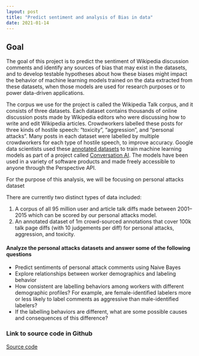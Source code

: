 ```yaml
---
layout: post
title: "Predict sentiment and analysis of Bias in data"
date: 2021-01-14
---
```


<h2><strong> Goal</strong></h2>
<p>The goal of this project is to predict the sentiment of Wikipedia discussion comments and identify any sources of bias that may exist in the datasets, and to develop testable hypotheses about how these biases might impact the behavior of machine learning models trained on the data extracted from these datasets, when those models are used for research purposes or to power data-driven applications. </p>

<p>The corpus we use for the project is called the Wikipedia Talk corpus, and it consists of three datasets. Each dataset contains thousands of online discussion posts made by Wikipedia editors who were discussing how to write and edit Wikipedia articles. Crowdworkers labelled these posts for three kinds of hostile speech: “toxicity”, “aggression”, and “personal attacks”. Many posts in each dataset were labelled by multiple crowdworkers for each type of hostile speech, to improve accuracy. Google data scientists used these <a href='https://figshare.com/projects/Wikipedia_Talk/16731'>annotated datasets</a> to train machine learning models as part of a project called <a href='https://conversationai.github.io/'>Conversation AI</a>. The models have been used in a variety of software products and made freely accessible to anyone through the Perspective API.</p>

<p>For the purpose of this analysis, we will be focusing on personal attacks dataset </p>

<p>There are currently two distinct types of data included:
   <ol><li> A corpus of all 95 million user and article talk diffs made between 2001–2015 which can be scored by our personal attacks model.</li>
   <li> An annotated dataset of 1m crowd-sourced annotations that cover 100k talk page diffs (with 10 judgements per diff) for personal attacks, aggression, and toxicity.</li></ol>   </p>
   
<h4>Analyze the personal attacks datasets and  answer some of the following questions</h4>
<ul><li>Predict sentiments of personal attack comments using Naive Bayes</li>
    <li>Explore relationships between worker demographics and labeling behavior</li>
    <li>How consistent are labelling behaviors among workers with different demographic profiles? For example, are female-identified labelers more or less likely to label comments as aggressive than male-identified labelers?</li>
    <li>If the labelling behaviors are different, what are some possible causes and consequences of this difference?</li></ul>


<h3>Link to source code in Github</h3> 
<a href= "https://github.com/lakshmi2688/Sentiment-Analysis-and-understand-Bias-in-Data">Source code</a>



